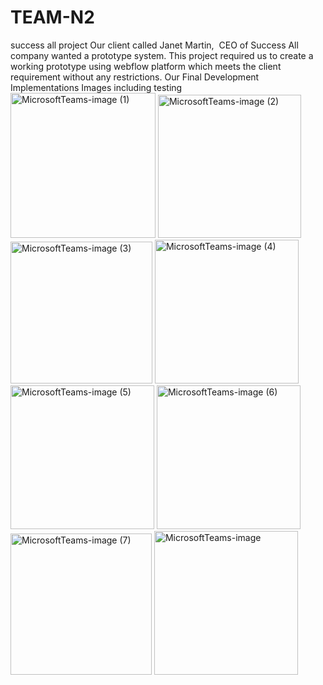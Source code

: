# TEAM-N2
success all project
Our client called Janet Martin,  CEO of Success All company wanted a prototype system.
This project required us to create a working prototype using webflow platform which meets the client requirement without any restrictions.
Our Final Development Implementations Images including testing 
<img width="232" alt="MicrosoftTeams-image (1)" src="https://user-images.githubusercontent.com/93278558/210853043-cffddfbb-3f1f-40d5-8f54-a7c54d731e37.png">
<img width="229" alt="MicrosoftTeams-image (2)" src="https://user-images.githubusercontent.com/93278558/210853048-77d6b95d-6ac7-42d0-8bdf-e0e9684e006f.png">
<img width="227" alt="MicrosoftTeams-image (3)" src="https://user-images.githubusercontent.com/93278558/210853050-dfae999d-9a0d-4dd0-b099-8c41b7e9c7c9.png">
<img width="230" alt="MicrosoftTeams-image (4)" src="https://user-images.githubusercontent.com/93278558/210853054-4919cac0-0284-4b20-8013-ac9fa3909405.png">
<img width="230" alt="MicrosoftTeams-image (5)" src="https://user-images.githubusercontent.com/93278558/210853057-f4460092-a47d-4d62-8481-a091611177f0.png">
<img width="230" alt="MicrosoftTeams-image (6)" src="https://user-images.githubusercontent.com/93278558/210853058-3cf34500-9f48-4600-b73f-172056d3e016.png">
<img width="226" alt="MicrosoftTeams-image (7)" src="https://user-images.githubusercontent.com/93278558/210853059-73ca910f-8f2d-4e4d-910f-a7297e50c637.png">
<img width="230" alt="MicrosoftTeams-image" src="https://user-images.githubusercontent.com/93278558/210853060-951cd27d-cd3a-41fa-ac5f-4dafeec6362c.png">
